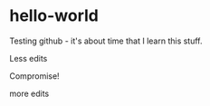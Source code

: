 # hello-world
Testing github - it's about time that I learn this stuff.

Less edits

Compromise!

more edits

